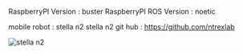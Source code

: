 RaspberryPI Version : buster
RaspberryPI ROS Version : noetic

mobile robot : stella n2
stella n2 git hub : https://github.com/ntrexlab

![stella n2](https://github.com/JangYD/robot_raspberry_pi/assets/171209331/d479b354-3855-4580-8595-85aaf8e3ac73)

